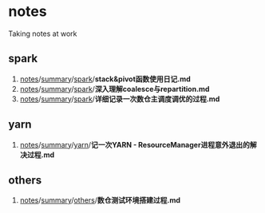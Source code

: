 # notes
Taking notes at work

## spark

1. [notes](https://github.com/jiandongchen/notes)/[summary](https://github.com/jiandongchen/notes/tree/main/summary)/[spark](https://github.com/jiandongchen/notes/tree/main/summary/spark)/**stack&pivot函数使用日记.md**
2. [notes](https://github.com/jiandongchen/notes)/[summary](https://github.com/jiandongchen/notes/tree/main/summary)/[spark](https://github.com/jiandongchen/notes/tree/main/summary/spark)/**深入理解coalesce与repartition.md**
3. [notes](https://github.com/jiandongchen/notes)/[summary](https://github.com/jiandongchen/notes/tree/main/summary)/[spark](https://github.com/jiandongchen/notes/tree/main/summary/spark)/**详细记录一次数仓主调度调优的过程.md**

## yarn

1. [notes](https://github.com/jiandongchen/notes)/[summary](https://github.com/jiandongchen/notes/tree/main/summary)/[yarn](https://github.com/jiandongchen/notes/tree/main/summary/yarn)/**记一次YARN - ResourceManager进程意外退出的解决过程.md**

## others

1. [notes](https://github.com/jiandongchen/notes)/[summary](https://github.com/jiandongchen/notes/tree/main/summary)/[others](https://github.com/jiandongchen/notes/tree/main/summary/others)/**数仓测试环境搭建过程.md**
